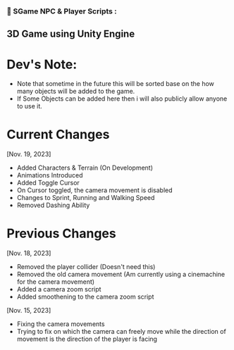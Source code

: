 ### 🔨 SGame NPC & Player Scripts :
3D Game using Unity Engine
---

<h1>Dev's Note:</h1>

- Note that sometime in the future this will be sorted base on the how many objects will be added to the game.
- If Some Objects can be added here then i will also publicly allow anyone to use it.

<h1>Current Changes</h1>

[Nov. 19, 2023]
- Added Characters & Terrain (On Development)
- Animations Introduced
- Added Toggle Cursor
- On Cursor toggled, the camera movement is disabled
- Changes to Sprint, Running and Walking Speed
- Removed Dashing Ability

<h1>Previous Changes</h1>

[Nov. 18, 2023]
- Removed the player collider (Doesn't need this)
- Removed the old camera movement (Am currently using a cinemachine for the camera movement)
- Added a camera zoom script
- Added smoothening to the camera zoom script

[Nov. 15, 2023]
- Fixing the camera movements
- Trying to fix on which the camera can freely move while the direction of movement is the direction of the player is facing

